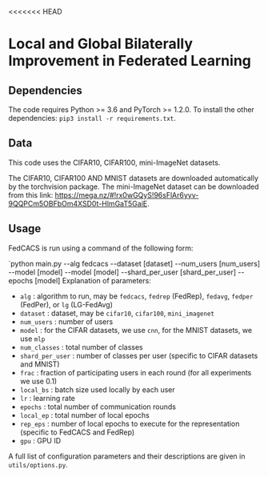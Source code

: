 <<<<<<< HEAD
# Local and Global Bilaterally Improvement in Federated Learning


## Dependencies

The code requires Python >= 3.6 and PyTorch >= 1.2.0. To install the other dependencies: `pip3 install -r requirements.txt`.

## Data

This code uses the CIFAR10, CIFAR100, mini-ImageNet datasets.

The CIFAR10, CIFAR100 AND MNIST datasets are downloaded automatically by the torchvision package. 
The mini-ImageNet dataset can be downloaded from this link: https://mega.nz/#!rx0wGQyS!96sFlAr6yyv-9QQPCm5OBFbOm4XSD0t-HlmGaT5GaiE.


## Usage

FedCACS is run using a command of the following form:

`python main.py --alg fedcacs --dataset [dataset] --num_users [num_users] --model [model] --model [model] --shard_per_user [shard_per_user] --epochs [model]
Explanation of parameters:

- `alg` : algorithm to run, may be `fedcacs`, `fedrep` (FedRep), `fedavg`, `fedper` (FedPer), or `lg` (LG-FedAvg)
- `dataset` : dataset, may be `cifar10`, `cifar100`, `mini_imagenet`
- `num_users` : number of users
- `model` : for the CIFAR datasets, we use `cnn`, for the MNIST datasets, we use `mlp`
- `num_classes` : total number of classes
- `shard_per_user` : number of classes per user (specific to CIFAR datasets and MNIST)
- `frac` : fraction of participating users in each round (for all experiments we use 0.1)
- `local_bs` : batch size used locally by each user
- `lr` : learning rate
- `epochs` : total number of communication rounds
- `local_ep` : total number of local epochs
- `rep_eps` : number of local epochs to execute for the representation (specific to FedCACS and FedRep)
- `gpu` : GPU ID

A full list of configuration parameters and their descriptions are given in `utils/options.py`.

